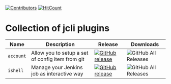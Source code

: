 [![Contributors](https://img.shields.io/github/contributors/jenkins-zh/jcli-plugins.svg)](https://github.com/jenkins-zh/jcli-plugins/graphs/contributors)
[![HitCount](http://hits.dwyl.com/jenkins-zh/jcli-plugins.svg)](http://hits.dwyl.com/jenkins-zh/jcli-plugins)

# Collection of jcli plugins

| Name | Description | Release | Downloads |
|---|---|---|---|
| `account` | Allow you to setup a set of config item from git | [![GitHub release](https://img.shields.io/github/release/jenkins-zh/jcli-account-plugin.svg?label=release)](https://github.com/jenkins-zh/jcli-account-plugin/releases/latest) | ![GitHub All Releases](https://img.shields.io/github/downloads/jenkins-zh/jcli-account-plugin/total) |
| `ishell` | Manage your Jenkins job as interactive way | [![GitHub release](https://img.shields.io/github/release/jenkins-zh/jcli-ishell-plugin.svg?label=release)](https://github.com/jenkins-zh/jcli-ishell-plugin/releases/latest) | ![GitHub All Releases](https://img.shields.io/github/downloads/jenkins-zh/jcli-ishell-plugin/total) |
